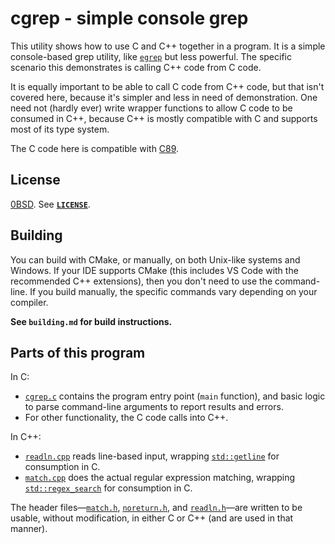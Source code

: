 <!-- SPDX-License-Identifier: 0BSD -->

# cgrep - simple console grep

This utility shows how to use C and C++ together in a program. It is a simple
console-based grep utility, like [`egrep`](https://linux.die.net/man/1/egrep)
but less powerful. The specific scenario this demonstrates is calling C++ code
from C code.

It is equally important to be able to call C code from C++ code, but that isn't
covered here, because it's simpler and less in need of demonstration. One need
not (hardly ever) write wrapper functions to allow C code to be consumed in
C++, because C++ is mostly compatible with C and supports most of its type
system.

The C code here is compatible with
[C89](https://en.wikipedia.org/wiki/ANSI_C#C89).

## License

[0BSD](https://spdx.org/licenses/0BSD). See [**`LICENSE`**](LICENSE).

## Building

You can build with CMake, or manually, on both Unix-like systems and Windows.
If your IDE supports CMake (this includes VS Code with the recommended C++
extensions), then you don't need to use the command-line. If you build
manually, the specific commands vary depending on your compiler.

**See `building.md` for build instructions.**

## Parts of this program

In C:

- [`cgrep.c`](egrep.c) contains the program entry point (`main` function), and
  basic logic to parse command-line arguments to report results and errors.
- For other functionality, the C code calls into C++.

In C++:

- [`readln.cpp`](readln.cpp) reads line-based input, wrapping
  [`std::getline`](https://en.cppreference.com/w/cpp/string/basic_string/getline)
  for consumption in C.
- [`match.cpp`](match.cpp) does the actual regular expression matching,
  wrapping
  [`std::regex_search`](https://en.cppreference.com/w/cpp/regex/regex_search)
  for consumption in C.

The header files—[`match.h`](match.h), [`noreturn.h`](noreturn.h), and
[`readln.h`](readln.h)—are written to be usable, without modification, in
either C or C++ (and are used in that manner).
